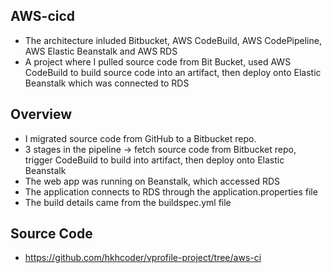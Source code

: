 ## AWS-cicd
- The architecture inluded Bitbucket, AWS CodeBuild, AWS CodePipeline, AWS Elastic Beanstalk and AWS RDS
- A project where I pulled source code from Bit Bucket, used AWS CodeBuild to build source code into an artifact, then deploy onto Elastic Beanstalk which was          connected to RDS
 
## Overview
- I migrated source code from GitHub to a Bitbucket repo.
- 3 stages in the pipeline -> fetch source code from Bitbucket repo, trigger CodeBuild to build into artifact, then deploy onto Elastic Beanstalk
- The web app was running on Beanstalk, which accessed RDS
- The application connects to RDS through the application.properties file
- The build details came from the buildspec.yml file

## Source Code
- https://github.com/hkhcoder/vprofile-project/tree/aws-ci

